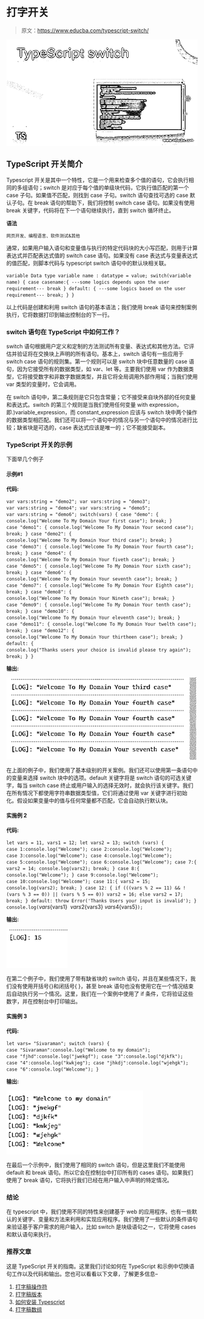 # 打字开关

> 原文：<https://www.educba.com/typescript-switch/>

![TypeScript switch](img/5f33411a859a1689043b4326420f375e.png)



## TypeScript 开关简介

Typescript 开关是其中一个特性，它是一个用来检查多个值的语句，它会执行相同的多组语句；switch 是对应于每个值的单级块代码，它执行值匹配的第一个 case 子句。如果值不匹配，则找到 case 子句。switch 语句查找可选的 case 默认子句。在 break 语句的帮助下，我们将控制 switch case 语句。如果没有使用 break 关键字，代码将在下一个语句继续执行，直到 switch 循环终止。

**语法**

<small>网页开发、编程语言、软件测试&其他</small>

通常，如果用户输入语句和变量值与执行的特定代码块的大小写匹配，则用于计算表达式并匹配表达式值的 switch case 语句。如果没有 case 表达式与变量表达式的值匹配，则脚本代码与 typescript switch 语句中的默认块相关联。

`variable Data type variable name : datatype = value;
switch(variable name)
{
case casename:{
---some logics depends upon the user requirement---
break
}
default:
{
---some logics based on the user requirement---
break;
}
}`

以上代码是创建和利用 switch 语句的基本语法；我们使用 break 语句来控制案例执行，它将数据打印到输出控制台的下一行。

### switch 语句在 TypeScript 中如何工作？

switch 语句根据用户定义和定制的方法测试所有变量、表达式和其他方法。它评估并验证将在交换块上声明的所有语句。基本上，switch 语句有一些应用于 switch case 语句的规则集。第一个规则可以是 switch 块中任意数量的 case 语句，因为它接受所有的数据类型，如 var、let 等。主要我们使用 var 作为数据类型，它将接受数字和非数字数据类型，并且它将全局调用外部作用域；当我们使用 var 类型的变量时，它会调用。

在 switch 语句中，第二条规则是它只包含常量；它不接受来自块外部的任何变量和表达式。switch 的第三个规则是当我们使用任何变量 with expression，即.)variable_expression，而 constant_expression 应该与 switch 块中两个操作的数据类型相匹配。我们还可以将一个语句中的情况与另一个语句中的情况进行比较；缺省块是可选的，case 表达式应该是唯一的；它不能接受副本。

### TypeScript 开关的示例

下面举几个例子

#### 示例#1

**代码:**

`var vars:string = "demo2";
var vars:string = "demo3";
var vars:string = "demo4";
var vars:string = "demo5";
var vars:string = "demo6";
switch(vars) {
case "demo": {
console.log("Welcome To My Domain Your first case");
break;
}
case "demo1": {
console.log("Welcome To My Domain Your second case");
break;
}
case "demo2": {
console.log("Welcome To My Domain Your third case");
break;
}
case "demo3": {
console.log("Welcome To My Domain Your fourth case");
break;
}
case "demo4": {
console.log("Welcome To My Domain Your fiveth case");
break;
}
case "demo5": {
console.log("Welcome To My Domain Your sixth case");
break;
}
case "demo6": {
console.log("Welcome To My Domain Your seventh case");
break;
}
case "demo7": {
console.log("Welcome To My Domain Your Eighth case");
break;
}
case "demo8": {
console.log("Welcome To My Domain Your Nineth case");
break;
}
case "demo9": {
console.log("Welcome To My Domain Your tenth case");
break;
}
case "demo10": {
console.log("Welcome To My Domain Your eleventh case");
break;
}
case "demo11": {
console.log("Welcome To My Domain Your twelth case");
break;
}
case "demo12": {
console.log("Welcome To My Domain Your thirtheen case");
break;
}
default: {
console.log("Thanks users your choice is invalid please try again");
break;
}
}`

**输出:**

![TypeScript switch output 1](img/65a9eec468d1ecb9f289ebcc794fb169.png)



在上面的例子中，我们使用了基本级别的开关案例。我们还可以使用第一条语句中的变量来选择 switch 块中的选项。default 关键字将是 switch 语句的可选关键字，每当 switch case 终止或用户输入的选择无效时，就会执行该关键字。我们在所有情况下都使用字符串数据类型值，它们将通过使用 var 关键字进行初始化。假设如果变量中的值与任何常量都不匹配，它会自动执行默认块。

#### 实施例 2

**代码:**

`let vars = 11,
vars1 = 12;
let vars2 = 13;
switch (vars) {
case 1:console.log("Welcome");
case 2:console.log("Welcome");
case 3:console.log("Welcome");
case 4:console.log("Welcome");
case 5:console.log("Welcome");
case 6:console.log("Welcome");
case 7:{
vars2 = 14;
console.log(vars2);
break;
}
case 8:{
console.log("Welcome");
}
case 9:console.log("Welcome");
case 10:console.log("Welcome");
case 11:{
vars2 = 15;
console.log(vars2);
break;
}
case 12:
{
if (((vars % 2 == 11) &&
!(vars % 3 == 0))
|| (vars % 5 == 0))
vars2 = 16;
else
vars2 = 17;
break;
}
default:
throw Error('Thanks Users your input is invalid');
}
console.log(`${vars}  ${vars1}  ${vars2} ${vars3} ${vars4} ${vars5}`);`

**输出:**

![TypeScript switch output 2](img/bbe34ed18b6bb61df24376f1f858c4ca.png)



在第二个例子中，我们使用了带有缺省块的 switch 语句，并且在某些情况下，我们没有使用开括号{}和闭括号{ }，甚至 break 语句也没有使用它在一个情况结束后自动执行另一个情况。这里，我们在一个案例中使用了 if 条件，它将验证这些数字，并在控制台中打印输出。

#### 实施例 3

**代码:**

`let vars= "Sivaraman";
switch (vars) {
case "Sivaraman":console.log("Welcome to my domain");
case "fjhd":console.log("jwekgf");
case "3":console.log("djkfk");
case "4":console.log("kwkjeg");
case "jhkdj":console.log("wjehgk");
case "6":console.log("Welcome");
}`

**输出:**

![output 3](img/71fb878993e22ecc5632509fcc546d2f.png)



在最后一个示例中，我们使用了相同的 switch 语句，但是这里我们不能使用 default 和 break 语句。所以它会在控制台中打印所有的 cases 语句。如果我们使用了 break 语句，它将执行我们已经在用户输入中声明的特定情况。

### 结论

在 typescript 中，我们使用不同的特性来创建基于 web 的应用程序。也有一些默认的关键字、变量和方法来利用和实现应用程序。我们使用了一些默认的条件语句来验证基于客户需求的用户输入，比如 switch 是块级语句之一，它将使用 cases 和默认语句来执行。

### 推荐文章

这是 TypeScript 开关的指南。这里我们讨论如何在 TypeScript 和示例中切换语句工作以及代码和输出。您也可以看看以下文章，了解更多信息–

1.  [打字稿操作符](https://www.educba.com/typescript-operators/)
2.  [打字稿版本](https://www.educba.com/typescript-versions/)
3.  [如何安装 Typescript](https://www.educba.com/install-typescript/)
4.  [打字稿数组](https://www.educba.com/typescript-array/)





